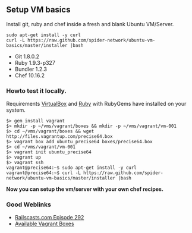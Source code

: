 Setup VM basics
---------------
Install git, ruby and chef inside a fresh and blank Ubuntu VM/Server.

    sudo apt-get install -y curl
    curl -L https://raw.github.com/spider-network/ubuntu-vm-basics/master/installer |bash

* Git 1.8.0.2
* Ruby 1.9.3-p327
* Bundler 1.2.3
* Chef 10.16.2


### Howto test it locally.
Requirements [VirtualBox](https://www.virtualbox.org/) and [Ruby](http://www.ruby-lang.org/en/) with RubyGems have installed on your system.

    $> gem install vagrant
    $> mkdir -p ~/vms/vagrant/boxes && mkdir -p ~/vms/vagrant/vm-001
    $> cd ~/vms/vagrant/boxes && wget http://files.vagrantup.com/precise64.box
    $> vagrant box add ubuntu_precise64 boxes/precise64.box
    $> cd ~/vms/vagrant/vm-001
    $> vagrant init ubuntu_precise64
    $> vagrant up
    $> vagrant ssh
    vagrant@precise64:~$ sudo apt-get install -y curl
    vagrant@precise64:~$ curl -L https://raw.github.com/spider-network/ubuntu-vm-basics/master/installer |bash

**Now you can setup the vm/server with your own chef recipes.**

### Good Weblinks
* [Railscasts.com Episode 292](http://railscasts.com/episodes/292-virtual-machines-with-vagrant)
* [Available Vagrant Boxes](http://www.vagrantbox.es)
